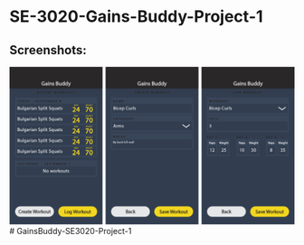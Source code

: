 # SE-3020-Gains-Buddy-Project-1

## Screenshots:
![Gains Buddy Screenshot](./diagram.png)# GainsBuddy-SE3020-Project-1
